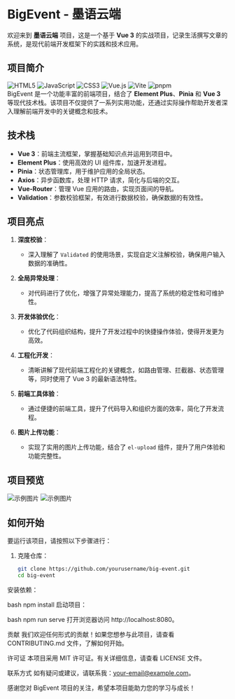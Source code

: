 # BigEvent - 墨语云端

欢迎来到 **墨语云端** 项目，这是一个基于 **Vue 3** 的实战项目，记录生活撰写文章的系统，是现代前端开发框架下的实践和技术应用。

## 项目简介
![HTML5](https://img.shields.io/badge/HTML5-E34F26?style=for-the-badge&logo=html5&logoColor=white)
![JavaScript](https://img.shields.io/badge/JavaScript-323330?style=for-the-badge&logo=javascript&logoColor=F7DF1E)
![CSS3](https://img.shields.io/badge/CSS3-1572B6?style=for-the-badge&logo=css3&logoColor=white)
![Vue.js](https://img.shields.io/badge/Vue%20js-35495E?style=for-the-badge&logo=vuedotjs&logoColor=4FC08D)
![Vite](https://img.shields.io/badge/Vite-B73BFE?style=for-the-badge&logo=vite&logoColor=FFD62E)
![pnpm](https://img.shields.io/badge/pnpm-yellow?style=for-the-badge&logo=pnpm&logoColor=white) </br>
BigEvent 是一个功能丰富的前端项目，结合了 **Element Plus**、**Pinia** 和 **Vue 3** 等现代技术栈。该项目不仅提供了一系列实用功能，还通过实际操作帮助开发者深入理解前端开发中的关键概念和技术。

## 技术栈

- **Vue 3**：前端主流框架，掌握基础知识点并运用到项目中。
- **Element Plus**：使用高效的 UI 组件库，加速开发进程。
- **Pinia**：状态管理库，用于维护应用的全局状态。
- **Axios**：异步函数库，处理 HTTP 请求，简化与后端的交互。
- **Vue-Router**：管理 Vue 应用的路由，实现页面间的导航。
- **Validation**：参数校验框架，有效进行数据校验，确保数据的有效性。

## 项目亮点

1. **深度校验**：
   - 深入理解了 `Validated` 的使用场景，实现自定义注解校验，确保用户输入数据的准确性。

2. **全局异常处理**：
   - 对代码进行了优化，增强了异常处理能力，提高了系统的稳定性和可维护性。

3. **开发体验优化**：
   - 优化了代码组织结构，提升了开发过程中的快捷操作体验，使得开发更为高效。

4. **工程化开发**：
   - 清晰讲解了现代前端工程化的关键概念，如路由管理、拦截器、状态管理等，同时使用了 Vue 3 的最新语法特性。

5. **前端工具体验**：
   - 通过便捷的前端工具，提升了代码导入和组织方面的效率，简化了开发流程。

6. **图片上传功能**：
   - 实现了实用的图片上传功能，结合了 `el-upload` 组件，提升了用户体验和功能完整性。

## 项目预览
![示例图片](https://pic4.zhimg.com/100/v2-abdf7176e98051c6d796aa9a68fe8c73_r.jpg)
![示例图片](https://pic2.zhimg.com/100/v2-cbe4d991ddf4c257b2fa0b272ef38a85_r.jpg)

## 如何开始

要运行该项目，请按照以下步骤进行：

1. 克隆仓库：
   ```bash
   git clone https://github.com/yourusername/big-event.git
   cd big-event
安装依赖：

bash
npm install
启动项目：

bash
npm run serve
打开浏览器访问 http://localhost:8080。

贡献
我们欢迎任何形式的贡献！如果您想参与此项目，请查看 CONTRIBUTING.md 文件，了解如何开始。

许可证
本项目采用 MIT 许可证。有关详细信息，请查看 LICENSE 文件。

联系方式
如有疑问或建议，请联系我：your-email@example.com。

感谢您对 BigEvent 项目的关注，希望本项目能助力您的学习与成长！
